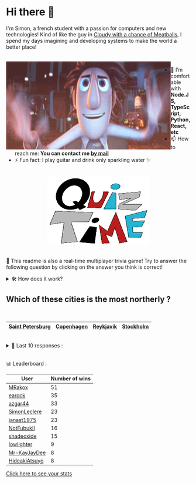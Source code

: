 # Hi there 👋

I'm Simon, a french student with a passion for computers and new technologies!
Kind of like the guy in [Cloudy with a chance of Meatballs](https://www.youtube.com/watch?v=dQw4w9WgXcQ), I spend my days imagining and developing systems to make the world a better place!

<br>

<img width="450" height="240" src="./assets/cloudyWithAChanceOfMeatBalls.gif" align=left>

- 🌱 I’m comfortable with **Node.JS, TypeScript, Python, React, etc**
- 📫 How to reach me: **You can contact me [by mail](mailto:simon-leclere@orange.fr)**
- ⚡ Fun fact: I play guitar and drink only sparkling water ✨

<br>

<center><img width="280" height="187" src="./assets/quizTime.gif"></center>

<br>

🎲 This readme is also a real-time multiplayer trivia game! Try to answer the following question by clicking on the answer you think is correct!
<details>
  <summary>🛠️ How does it work?</summary>
  Each answer is a link to a pre-filled issue. When you press "Submit new issue", it triggers a Github action workflow that compares your answer with the correct answer, finds a new question and updates the readme.md file. Not bad huh?! This whole process only takes about 20 seconds!
</details>

## Which of these cities is the most northerly ?

<br>

| [Saint Petersburg](https://github.com/SimonLeclere/SimonLeclere/issues/new?title=quiz%7C466%7CSaint%20Petersburg&body=Just%20click%20'Submit%20new%20issue'.) | [Copenhagen](https://github.com/SimonLeclere/SimonLeclere/issues/new?title=quiz%7C466%7CCopenhagen&body=Just%20click%20'Submit%20new%20issue'.) | [Reykjavik](https://github.com/SimonLeclere/SimonLeclere/issues/new?title=quiz%7C466%7CReykjavik&body=Just%20click%20'Submit%20new%20issue'.) | [Stockholm](https://github.com/SimonLeclere/SimonLeclere/issues/new?title=quiz%7C466%7CStockholm&body=Just%20click%20'Submit%20new%20issue'.) |
| - | - | - | - | 

<br>

<details>
  <summary>📒 Last 10 responses :</summary>

- **EfilnorIsWorking** answered **Haflinger** to `What breed of horses always has a chestnut robe and a white tail ?` (Good answer)
- **EfilnorIsWorking** answered **Volcano** to `Which mountain can sometimes come out of hot materials ?` (Good answer)
- **EfilnorIsWorking** answered **Dear Diary** to `What title from her second album was written by Britney Spears herself ?` (Good answer)
- **EfilnorIsWorking** answered **1976** to `In what year did the book that inspired the film « Interview with a Vampire » come out ?` (Good answer)
- **EfilnorIsWorking** answered **Little duchess** to `In the pastry shop, what is clear on the ice-cream or fondant ?` (Wrong answer)
- **EfilnorIsWorking** answered **Wonder Woman** to `Which superheroine from a tribe of Amazons has a magic lasso ?` (Good answer)
- **OutlawOnGithub** answered **Mayfair** to `What Instagram filter brings a romantic side to your photos ?` (Wrong answer)
- **OutlawOnGithub** answered **RunTime** to `What is the meaning of the RT letters of the Windows RT product name ?` (Wrong answer)
- **OutlawOnGithub** answered **Neon** to `Which of the following denotes an almost inert, colorless gas ?` (Good answer)
- **OutlawOnGithub** answered **New Coke** to `Which Coca-Cola formula was a major marketing failure ?` (Good answer)

</details>

<br>

📊 Leaderboard :

| User | Number of wins |
|-|-|
| [MRakox](https://github.com/MRakox) | 51 |
| [earock](https://github.com/earock) | 35 |
| [azgar44](https://github.com/azgar44) | 33 |
| [SimonLeclere](https://github.com/SimonLeclere) | 23 |
| [janast1975](https://github.com/janast1975) | 23 |
| [NotFubukIl](https://github.com/NotFubukIl) | 16 |
| [shadeoxide](https://github.com/shadeoxide) | 15 |
| [lowlighter](https://github.com/lowlighter) | 9 |
| [Mr-KayJayDee](https://github.com/Mr-KayJayDee) | 8 |
| [HideakiAtsuyo](https://github.com/HideakiAtsuyo) | 8 |

[Click here to see your stats](https://github.com/SimonLeclere/SimonLeclere/issues/new?title=MyStats&body=Just%20click%20%27Submit%20new%20issue%27.)
